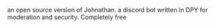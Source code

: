 an open source version of Johnathan.
a discord bot written in DPY for moderation and security. Completely free
